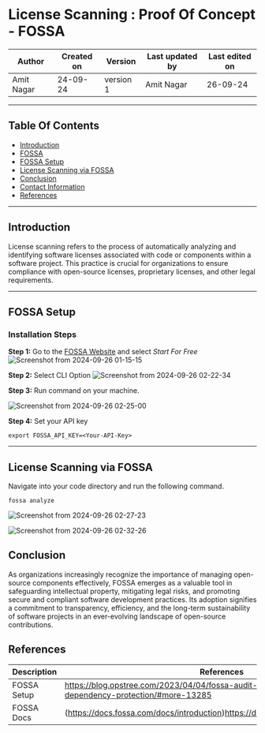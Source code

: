 
# License Scanning : Proof Of Concept - FOSSA

| Author      | Created on  | Version    | Last updated by | Last edited on |
|-------------|-------------|------------|-----------------|----------------|
| Amit Nagar  | 24-09-24    | version 1  | Amit Nagar      | 26-09-24       |

***
## Table Of Contents 
+ [Introduction](#introduction)
+ [FOSSA](#fossa)
+ [FOSSA Setup](#fossa-setup)
+ [License Scanning via FOSSA](#license-scanning-via-FOSSA)
+ [Conclusion](#conclusion)
+ [Contact Information](#contact-information)
+ [References](#references)
***
## Introduction 
License scanning refers to the process of automatically analyzing and identifying software licenses associated with code or components within a software project. This practice is crucial for organizations to ensure compliance with open-source licenses, proprietary licenses, and other legal requirements.
***


## FOSSA Setup
### Installation Steps 

**Step 1:** 
Go to the [FOSSA Website](https://fossa.com/) and select *Start For Free*
![Screenshot from 2024-09-26 01-15-15](https://github.com/user-attachments/assets/31ef5936-33ff-4c0b-87c8-9ca10c8df414)

**Step 2:** Select CLI Option
![Screenshot from 2024-09-26 02-22-34](https://github.com/user-attachments/assets/b04b94b0-f5d4-4c8a-806a-67cc1b5e2d5c)

**Step 3:** Run command on your machine.

![Screenshot from 2024-09-26 02-25-00](https://github.com/user-attachments/assets/6217650a-7d7a-4013-bea8-1115efd7328c)

**Step 4:** Set your API key

```shell
export FOSSA_API_KEY=<Your-API-Key>
```

***
## License Scanning via FOSSA 

Navigate into your code directory and run the following command.
```shell
fossa analyze
```

![Screenshot from 2024-09-26 02-27-23](https://github.com/user-attachments/assets/c9854450-5470-4ead-8007-1bd0966fe5d2)

![Screenshot from 2024-09-26 02-32-26](https://github.com/user-attachments/assets/5f1db66e-f06d-497b-a800-0d954cde81e2)


## Conclusion
As organizations increasingly recognize the importance of managing open-source components effectively, FOSSA emerges as a valuable tool in safeguarding intellectual property, mitigating legal risks, and promoting secure and compliant software development practices. Its adoption signifies a commitment to transparency, efficiency, and the long-term sustainability of software projects in an ever-evolving landscape of open-source contributions.


## References

|     Description                  | References  
| ---------------------------------| ------------------------------------------------------------------- |
| FOSSA Setup  | https://blog.opstree.com/2023/04/04/fossa-audit-grade-open-source-dependency-protection/#more-13285 |
| FOSSA Docs | (https://docs.fossa.com/docs/introduction)https://docs.fossa.com/docs/introduction | 


